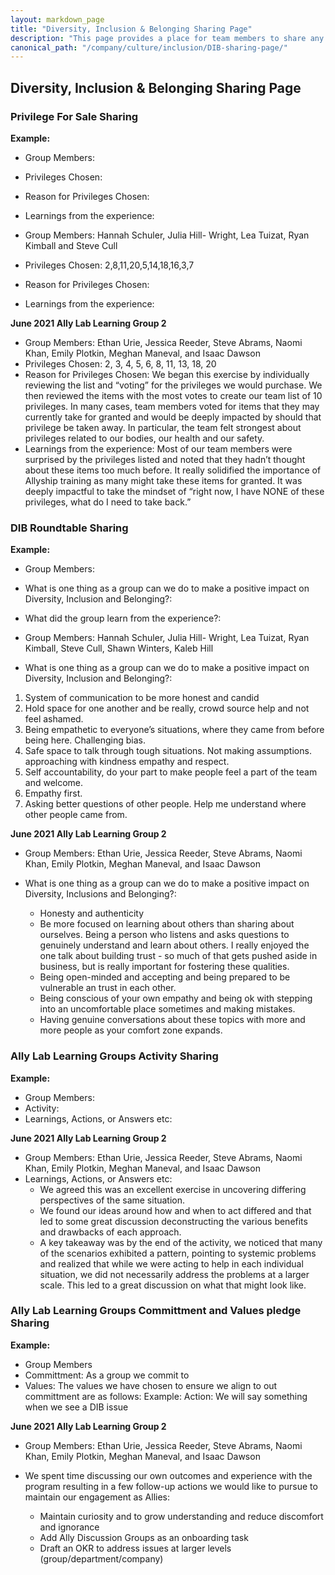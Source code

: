 ```yaml
---
layout: markdown_page
title: "Diversity, Inclusion & Belonging Sharing Page"
description: "This page provides a place for team members to share any learnings for Ally Learning Groups, DIB Rountables and other DIB initiatives."
canonical_path: "/company/culture/inclusion/DIB-sharing-page/"
---
```


## Diversity, Inclusion & Belonging Sharing Page 

### Privilege For Sale Sharing 

**Example:**
- Group Members: 
- Privileges Chosen: 
- Reason for Privileges Chosen:
- Learnings from the experience: 

- Group Members: Hannah Schuler, Julia Hill- Wright, Lea Tuizat, Ryan Kimball and Steve Cull
- Privileges Chosen: 2,8,11,20,5,14,18,16,3,7
- Reason for Privileges Chosen:
- Learnings from the experience:

**June 2021 Ally Lab Learning Group 2**

- Group Members: Ethan Urie, Jessica Reeder, Steve Abrams, Naomi Khan, Emily Plotkin, Meghan Maneval, and Isaac Dawson
- Privileges Chosen: 2, 3, 4, 5, 6, 8, 11, 13, 18, 20
- Reason for Privileges Chosen: We began this exercise by individually reviewing the list and “voting” for the privileges we would purchase. We then reviewed the items with the most votes to create our team list of 10 privileges. In many cases, team members voted for items that they may currently take for granted and would be deeply impacted by should that privilege be taken away. In particular, the team felt strongest about privileges related to our bodies, our health and our safety.
- Learnings from the experience: Most of our team members were surprised by the privileges listed and noted that they hadn’t thought about these items too much before. It really solidified the importance of Allyship training as many might take these items for granted. It was deeply impactful to take the mindset of “right now, I have NONE of these privileges, what do I need to take back.” 

### DIB Roundtable Sharing

**Example:**
- Group Members:
- What is one thing as a group can we do to make a positive impact on Diversity, Inclusion and Belonging?:
- What did the group learn from the experience?: 

- Group Members: Hannah Schuler, Julia Hill- Wright, Lea Tuizat, Ryan Kimball, Steve Cull, Shawn Winters, Kaleb Hill
- What is one thing as a group can we do to make a positive impact on Diversity, Inclusion and Belonging?:
1. System of communication to be more honest and candid
1. Hold space for one another and be really, crowd source help and not feel ashamed. 
1. Being empathetic to everyone’s situations, where they came from before being here. Challenging bias.
1. Safe space to talk through tough situations. Not making assumptions. approaching with kindness empathy and respect.
1. Self accountability, do your part to make people feel a part of the team and welcome. 
1. Empathy first. 
1. Asking better questions of other people. Help me understand where other people came from. 

**June 2021 Ally Lab Learning Group 2**

- Group Members: Ethan Urie, Jessica Reeder, Steve Abrams, Naomi Khan, Emily Plotkin, Meghan Maneval, and Isaac Dawson

- What is one thing as a group can we do to make a positive impact on Diversity, Inclusions and Belonging?:
   - Honesty and authenticity
   - Be more focused on learning about others than sharing about ourselves. Being a person who listens and asks questions to genuinely understand and learn about others. I really enjoyed the one talk about building trust - so much of that gets pushed aside in business, but is really important for fostering these qualities. 
   - Being open-minded and accepting and being prepared to be vulnerable an trust in each other.
   - Being conscious of your own empathy and being ok with stepping into an uncomfortable place sometimes and making mistakes.
   - Having genuine conversations about these topics with more and more people as your comfort zone expands. 

### Ally Lab Learning Groups Activity Sharing 

**Example:**
- Group Members:
- Activity:
- Learnings, Actions, or Answers etc:  

**June 2021 Ally Lab Learning Group 2**

- Group Members: Ethan Urie, Jessica Reeder, Steve Abrams, Naomi Khan, Emily Plotkin, Meghan Maneval, and Isaac Dawson
- Learnings, Actions, or Answers etc:  
   - We agreed this was an excellent exercise in uncovering differing perspectives of the same situation.
   - We found our ideas around how and when to act differed and that led to some great discussion deconstructing the various benefits and drawbacks of each approach.
   - A key takeaway was by the end of the activity, we noticed that many of the scenarios exhibited a pattern, pointing to systemic problems and realized that while we were acting to help in each individual situation, we did not necessarily address the problems at a larger scale. This led to a great discussion on what that might look like.

### Ally Lab Learning Groups Committment and Values pledge Sharing

**Example:**
- Group Members
- Committment: As a group we commit to 
- Values: The values we have chosen to ensure we align to out committment are as follows: Example: Action: We will say something when we see a DIB issue

**June 2021 Ally Lab Learning Group 2**

- Group Members: Ethan Urie, Jessica Reeder, Steve Abrams, Naomi Khan, Emily Plotkin, Meghan Maneval, and Isaac Dawson

- We spent time discussing our own outcomes and experience with the program resulting in a few follow-up actions we would like to pursue to maintain our engagement as Allies:
   - Maintain curiosity and to grow understanding and reduce discomfort and ignorance
   - Add Ally Discussion Groups as an onboarding task
   - Draft an OKR to address issues at larger levels (group/department/company)
